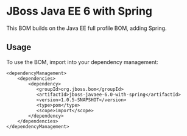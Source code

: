 JBoss Java EE 6 with Spring
===============================

This BOM builds on the Java EE full profile BOM, adding Spring.
  
Usage
-----

To use the BOM, import into your dependency management:

    <dependencyManagement>
        <dependencies>
            <dependency>
               <groupId>org.jboss.bom</groupId>
               <artifactId>jboss-javaee-6.0-with-spring</artifactId>
               <version>1.0.5-SNAPSHOT</version>
               <type>pom</type>
               <scope>import</scope>
            </dependency>
        </dependencies>
    </dependencyManagement> 
	